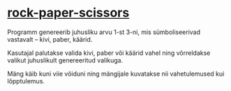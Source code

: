 # [rock-paper-scissors](https://youtu.be/JS8967h36mM)
Programm genereerib juhusliku arvu 1-st 3-ni, mis sümboliseerivad vastavalt – kivi, paber, käärid.

Kasutajal palutakse valida kivi, paber või käärid vahel ning võrreldakse valikut juhuslikult genereeritud valikuga.

Mäng käib kuni viie võiduni ning mängijale kuvatakse nii vahetulemused kui lõpptulemus.

